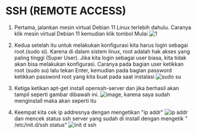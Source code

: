# SSH (REMOTE ACCESS)

1. Pertama, jalankan mesin virtual Debian 11 Linux terlebih dahulu. Caranya klik mesin virtual Debian 11 kemudian klik tombol Mulai 
![1](https://user-images.githubusercontent.com/112459285/197339592-5e8aa31a-5513-42db-ba5a-0342589fe131.png)

2. Kedua setelah itu untuk melakukan konfigurasi kita harus login sebagai root.(sudo si). Karena di dalam sistem linux, 
root adalah hak akses yang paling tinggi (Super User). Jika kita login sebagai user biasa, kita tidak akan bisa melakukan konfigurasi. 
Caranya pada bagian user ketikkan root (sudo su) lalu tekan Enter, kemudian pada bagian password ketikkan password root yang kita buat pada saat instalasi 
![sudo su](https://user-images.githubusercontent.com/112459285/197339646-68ea0d61-98b9-4749-bc9b-467780c18877.png)

3. Ketiga ketikan apt-get install openssh-server dan jika berhasil akan tampil seperti gambar dibawah ini.
![image](https://user-images.githubusercontent.com/112459285/197339815-5be339b4-a067-42f7-883c-b238cc93a75b.png), karena saya sudah menginstall maka akan seperti itu 

4. Keempat kita cek ip addresnya dengan mengetikan "ip addr" ![ip addr](https://user-images.githubusercontent.com/112459285/197340337-1152cd32-90ce-4c7a-a089-b6f4655eae48.png) 
dan mencek status ssh server yang sudah di install dengan mengetik " /etc/init.d/ssh status" ![init d ssh](https://user-images.githubusercontent.com/112459285/197340360-5efd73de-fa92-429d-8084-e1be080077de.png)
